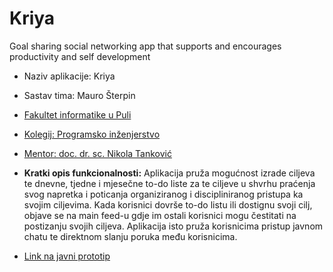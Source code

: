 # Kriya
Goal sharing social networking app that supports and encourages productivity and self development

- Naziv aplikacije: Kriya
- Sastav tima: Mauro Šterpin
- [Fakultet informatike u Puli](https://fipu.unipu.hr/fipu)
- [Kolegij: Programsko inženjerstvo](https://www.notion.so/fiputreca/Programsko-in-enjerstvo-e353945331df468e8382cdad1e91c4b8)

- [Mentor: doc. dr. sc. Nikola Tanković](https://www.notion.so/fiputreca/Kontakt-stranica-875574d1b92248b1a8e90dae52cd29a9)

- **Kratki opis funkcionalnosti:** Aplikacija pruža mogućnost izrade ciljeva te dnevne, tjedne i mjesečne to-do liste za te ciljeve u shvrhu praćenja svog napretka i poticanja organiziranog i discipliniranog pristupa ka svojim ciljevima. Kada korisnici dovrše to-do listu ili dostignu svoji cilj, objave se na main feed-u gdje im ostali korisnici mogu čestitati na postizanju svojih ciljeva. Aplikacija isto pruža korisnicima pristup javnom chatu te direktnom slanju poruka među korisnicima. 
- [Link na javni prototip](https://www.figma.com/proto/q84KBWchrvBImKlMHo6M62/Kriya?node-id=1%3A2&starting-point-node-id=1%3A2)

